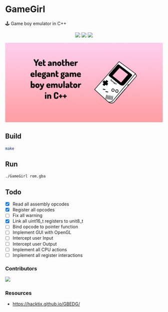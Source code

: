 # GameGirl
🕹️ Game boy emulator in C++

<p align="center">
  <img src="https://img.shields.io/github/issues/Neotoxic-off/GameGirl"/>
  <img src="https://img.shields.io/github/repo-size/Neotoxic-off/GameGirl"/>
  <img src="https://img.shields.io/github/languages/code-size/Neotoxic-off/GameGirl"/>
</p>

![](images/banner.png)

## Build
```sh
make
```

## Run
```sh
./GameGirl rom.gba
```

## Todo
- [x] Read all assembly opcodes
- [x] Register all opcodes
- [ ] Fix all warning
- [X] Link all uint16_t registers to unit8_t
- [ ] Bind opcode to pointer function
- [ ] Implement GUI with OpenGL
- [ ] Intercept user Input
- [ ] Intercept user Output
- [ ] Implement all CPU actions
- [ ] Implement all register interactions

### Contributors

<a href="https://github.com/Neotoxic-off/GameGirl/graphs/contributors">
  <img src="https://contrib.rocks/image?repo=Neotoxic-off/GameGirl" />
</a>

### Resources
- https://hacktix.github.io/GBEDG/
